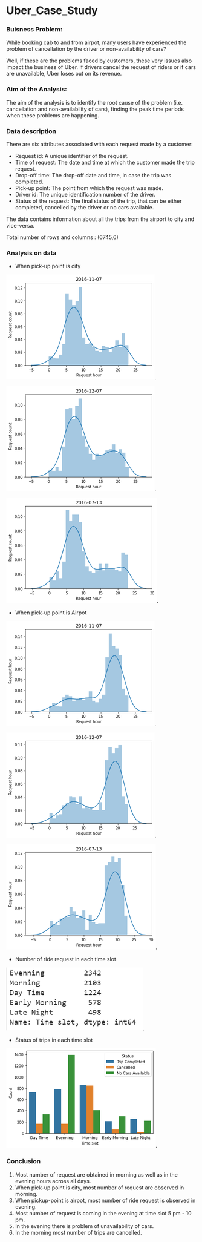 # Uber_Case_Study


### Buisness Problem: ### 

While booking cab to and from airpot, many users have experienced the problem of cancellation by the driver or non-availability of cars?

Well, if these are the problems faced by customers, these very issues also impact the business of Uber. If drivers cancel the request of riders or if cars are unavailable, Uber loses out on its revenue.

### Aim of the Analysis: ###
The aim of the analysis is to identify the root cause of the problem (i.e. cancellation and non-availability of cars), finding the peak time periods when these problems are happening.

### Data description ###
There are six attributes associated with each request made by a customer:

* Request id: A unique identifier of the request.
* Time of request: The date and time at which the customer made the trip request.
* Drop-off time: The drop-off date and time, in case the trip was completed.
* Pick-up point: The point from which the request was made.
* Driver id: The unique identification number of the driver.
* Status of the request: The final status of the trip, that can be either completed, cancelled by the driver or no cars available.

The data contains information about all the trips from the airport to city and vice-versa.

Total number of rows and columns : (6745,6)

### Analysis on data ###

* When pick-up point is city

![](https://github.com/Noopuragr/Uber_Case_Study/blob/master/img1.png).

![](https://github.com/Noopuragr/Uber_Case_Study/blob/master/img2.png).

![](https://github.com/Noopuragr/Uber_Case_Study/blob/master/img3.png).

* When pick-up point is Airpot

![](https://github.com/Noopuragr/Uber_Case_Study/blob/master/img4.png).

![](https://github.com/Noopuragr/Uber_Case_Study/blob/master/img5.png).

![](https://github.com/Noopuragr/Uber_Case_Study/blob/master/img6.png).

* Number of ride request in each time slot

![](https://github.com/Noopuragr/Uber_Case_Study/blob/master/img8.PNG).

* Status of trips in each time slot

![](https://github.com/Noopuragr/Uber_Case_Study/blob/master/img7.png).

### Conclusion ###

1. Most number of request are obtained in morning as well as in the evening hours across all days.
2. When pick-up point is city, most number of request are observed in morning. 
3. When pickup-point is airpot, most number of ride request is observed in evening.
4. Most number of request is coming in the evening at time slot 5 pm - 10 pm.
5. In the evening there is problem of unavailability of cars.
6. In the morning most number of trips are cancelled.

